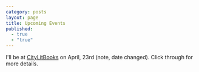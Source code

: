 ```yaml
---
category: posts
layout: page
title: Upcoming Events
published: 
  - true
  - "true"
---
```


I'll be at [CityLitBooks](http://citylitbooks.com/event/secret-histoy-las-vegas-chris-abani) on April, 23rd (note, date changed). Click through for more details.